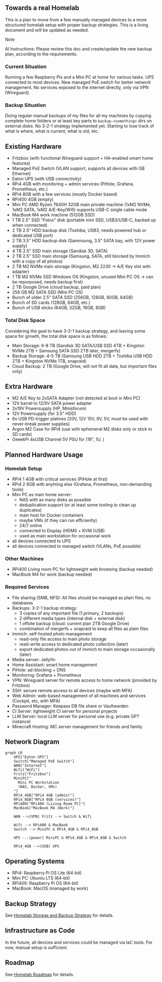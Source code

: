 ## Towards a real Homelab
This is a plan to move from a few manually managed devices to a more structured homelab setup with proper backup strategies. This is a living document and will be updated as needed.

> [!Note]
> AI Instructions: Please review this doc and create/update the new backup plan, according to the requirements.

### Current Situation
Running a few Raspberry Pis and a Mini PC at home for various tasks.
UPS connected to most devices. New managed PoE switch for better network management.
No services exposed to the internet directly, only via VPN (Wireguard).

### Backup Situation
Doing regular manual backups of my files for all my machines by copying complete home folders or at least key parts to `backup-<something>` dirs on external disks. No 3-2-1 strategy implemented yet.
Starting to lose track of what is where, what is current, what is old, etc.

## Existing Hardware
- Fritzbox (with functional Wireguard support + HA-enabled smart home features)
- Managed PoE Switch (VLAN support, supports all devices with GB Ethernet)
- Eaton UPS (with USB connectivity)
- RPi4 4GB with monitoring + admin services (PiHole, Grafana, Prometheus, etc.)
- RPi4 8GB with a few services (mostly Docker based)
- RPi400 4GB (empty)
- Mini PC AMD Ryzen 7640H 32GB main private machine (1xM2 NVMe, 1xM2 SATA, 1xM2 A/E-Key/Wifi)
  supports USB-C single cable mode
- MacBook M4 work machine (512GB SSD)
- 1 TB 2.5" SSD "Fotos" disk (portable mini SSD, USB3/USB-C, backed up when connected)
- 2 TB 2.5" HDD backup disk (Toshiba, USB3, needs powered hub or dedicated USB port)
- 2 TB 3.5" HDD backup disk (Sammsung, 3.5" SATA bay, with 12V power supply)
- 4 TB 2.5" SSD main storage (Sandisk 3D, SATA)
- 2 TB 2.5" SSD main storage (Samsung, SATA, still blocked by Immich with a copy of all photos)
- 2 TB M2 NVMe main storage (Kingston, M2 2230 -> A/E Key slot with adapter)
- 1 TB M2 NVMe SSD Windows OS (Kingston, unused Mini PC OS -> can be repurposed, needs backup first)
- 2 TB Google Drive (cloud backup, paid plan)
- 256 GB M2 SATA SSD (Mini PC OS)
- Bunch of older 2.5" SATA SSD (256GB, 128GB, 80GB, 64GB)
- Bunch of SD cards (128GB, 64GB, etc.)
- Bunch of USB sticks (64GB, 32GB, 16GB, 8GB)

### Total Disk Space
Considering the goal to have 3-2-1 backup strategy, and leaving some space for growth, the total disk space is as follows:
- Main Storage: 6-8 TB (Sandisk 3D SATA/USB SSD 4TB + Kingston NVMe 2TB + Samsung SATA SSD 2TB later, mergerfs)
- Backup Storage: 4-5 TB (Samsung USB HDD 2TB + Toshiba USB HDD 2TB + Kingston NVMe 1TB, snapraid)
- Cloud Backup: 2 TB (Google Drive, will not fit all data, but important files only)

## Extra Hardware
- M2 A/E Key to 2xSATA Adapter (not detected at boot in Mini PC)
- 12V barrel to 12/5V SATA power adapter
- 2x19V Powersupply (HP, Minisforum)
- 12V Powersupply (for 3.5" HDD)
- 6x USB PD-trigger platines (20V, 12V 15V, 9V, 5V, must be used with never-break power supplies)
- Argon M2 Case for RPi4 (use with ephemeral M2 disks only or stick to SD cards)
- GeeekPi 4xUSB Channel 5V PSU for (19", 1U, )

## Planned Hardware Usage
### Homelab Setup
- RPi4 1 4GB with critical services (PiHole at first)
- RPi4 2 8GB with anyhting else (Grafana, Prometheus, non-demanding tools)
- Mini PC as main home server:
  - NAS with as many disks as possible
  - deduplication support (or at least some tooling to clean up duplicates)
  - main host for Docker containers
  - maybe VMs (if they can run efficiently)
  - 24/7 online
  - connected to Display (HDMI) + KVM (USB)
  - used as main workstation for occasional work
- all devices connected to UPS
- all devices connected to managed switch (VLANs, PoE possible)

### Other Machines
- RPi400 Living room PC for lightweight web browsing (backup needed)
- MacBook M4 for work (backup needed)

### Required Services
- File sharing (SMB, NFS): All files should be managed as plain files, no databases
- Backups: 3-2-1 backup strategy:
  - 3 copies of any important file (1 primary, 2 backups)
  - 2 different media types (internal disk + external disk)
  - 1 offsite backup (cloud: current plan 2TB Google Drive)
  - combination of mergerfs + snapraid to keep all files as plain files
- Immich: self-hosted photo management
  - read-only file access to main photo storage
  - read-write access to dedicated photo collection (later)
  - export dedicated photos out of immich to main storage occasionally (later)
- Media server: Jellyfin
- Home Assistant: smart home management
- PiHole: ad-blocking + DNS
- Monitoring: Grafana + Prometheus
- VPN: Wireguard server for remote access to home network (provided by Fritzbox)
- SSH: secure remote access to all devices (maybe with MFA)
- Web Admin: web-based management of all machines and services (Cockpit, etc, with MFA)
- Password Manager: Keepass DB file share or Vaultwarden
- CI Server: lightweight CI server for personal projects
- LLM Server: local LLM server for personal use (e.g. private GPT instance)
- Minecraft Hosting: MC server management for friends and family

## Network Diagram

```mermaid
graph LR
    UPS["Eaton UPS"]
    Switch["Managed PoE Switch"]
    WAN["Internet"]
    Wifi["WiFi"]
    Fritz["Fritzbox"]
    MiniPC["
      Mini PC Workstation
      (NAS, Docker, VMs)
    "]
    RPi4_4GB["RPi4 4GB (admin)"]
    RPi4_8GB["RPi4 8GB (services)"]
    RPi400["RPi400 (Living Room PC)"]
    MacBook["MacBook M4 (Work)"]

    WAN -->|VPN| Fritz --> Switch & Wifi

    Wifi --> RPi400 & MacBook
    Switch --> MiniPC & RPi4_4GB & RPi4_8GB

    UPS -.-|power| MiniPC & RPi4_4GB & RPi4_8GB & Switch

    RPi4_4GB -->|USB| UPS
```

## Operating Systems
- RPi4: Raspberry Pi OS Lite (64-bit)
- Mini PC: Ubuntu LTS (64-bit)
- RPi400: Raspberry Pi OS (64-bit)
- MacBook: MacOS (managed by work)

## Backup Strategy
See [Homelab Storage and Backup Strategy](Storage.md) for details.

## Infrastructure as Code
In the future, all devices and services could be managed via IaC tools.
For now, manual setup is sufficient.

## Roadmap
See [Homelab Roadmap](Roadmap.md) for details.